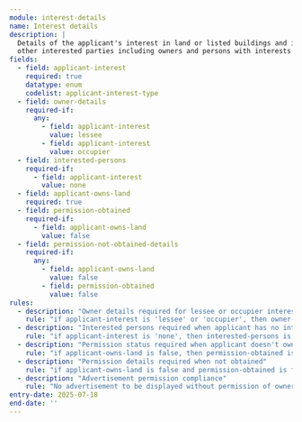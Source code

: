 ```yaml
---
module: interest-details
name: Interest details
description: |
  Details of the applicant's interest in land or listed buildings and information about
  other interested parties including owners and persons with interests in the property
fields:
  - field: applicant-interest
    required: true
    datatype: enum
    codelist: applicant-interest-type
  - field: owner-details
    required-if:
      any:
        - field: applicant-interest
          value: lessee
        - field: applicant-interest
          value: occupier
  - field: interested-persons
    required-if:
      - field: applicant-interest
        value: none
  - field: applicant-owns-land
    required: true
  - field: permission-obtained
    required-if:
      - field: applicant-owns-land
        value: false
  - field: permission-not-obtained-details
    required-if:
      any:
        - field: applicant-owns-land
          value: false
        - field: permission-obtained
          value: false
rules:
  - description: "Owner details required for lessee or occupier interests"
    rule: "if applicant-interest is 'lessee' or 'occupier', then owner-details is required"
  - description: "Interested persons required when applicant has no interest"
    rule: "if applicant-interest is 'none', then interested-persons is required"
  - description: "Permission status required when applicant doesn't own land"
    rule: "if applicant-owns-land is false, then permission-obtained is required"
  - description: "Permission details required when not obtained"
    rule: "if applicant-owns-land is false and permission-obtained is false, then permission-not-obtained-details is required"
  - description: "Advertisement permission compliance"
    rule: "No advertisement to be displayed without permission of owner or person with interest entitled to grant permission"
entry-date: 2025-07-18
end-date: ''
---
```

